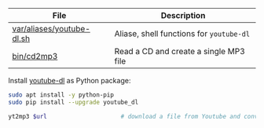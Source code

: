 File                             | Description
---------------------------------|--------------------------------
[var/aliases/youtube-dl.sh][01]  | Aliase, shell functions for `youtube-dl`
[bin/cd2mp3][02]                 | Read a CD and create a single MP3 file

[01]: ../../var/aliases/youtube-dl.sh
[02]: ../../bin/cd2mp3

Install [youtube-dl](https://youtube-dl.org/) as Python package:

```bash
sudo apt install -y python-pip
sudo pip install --upgrade youtube_dl
```

```bash
yt2mp3 $url                     # download a file from Youtube and convert to MP3
```
